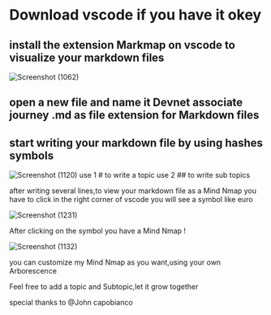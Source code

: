 # Download vscode if you have it okey
## install the extension Markmap on vscode to visualize your markdown files 
![Screenshot (1062)](https://user-images.githubusercontent.com/39829558/151965405-9ed28b58-a46d-4af6-95e7-ae206166b547.png)
## open a new file and name it Devnet associate journey .md as file extension for Markdown files 

## start writing your markdown file by using hashes symbols 
![Screenshot (1120)](https://user-images.githubusercontent.com/39829558/151966568-739006f6-9232-4a74-984e-fdd4c378be71.png)
use 1 # to write a topic use 2 ## to write sub topics 

after writing several lines,to view your markdown file as a Mind Nmap you have to click in the right corner of vscode you will see a symbol like euro 

![Screenshot (1231)](https://user-images.githubusercontent.com/39829558/151967138-88a7d39c-7f1c-4e0d-8ffc-6a6672ec8fad.png) 

After clicking on the symbol you have a Mind Nmap ! 

![Screenshot (1132)](https://user-images.githubusercontent.com/39829558/151967643-5c441d4c-ca96-4fcb-9dd6-8859c46aca9b.png)


you can customize my Mind Nmap as you want,using your own Arborescence  


Feel free to add a topic and Subtopic,let it grow together 


special thanks to @John capobianco 
